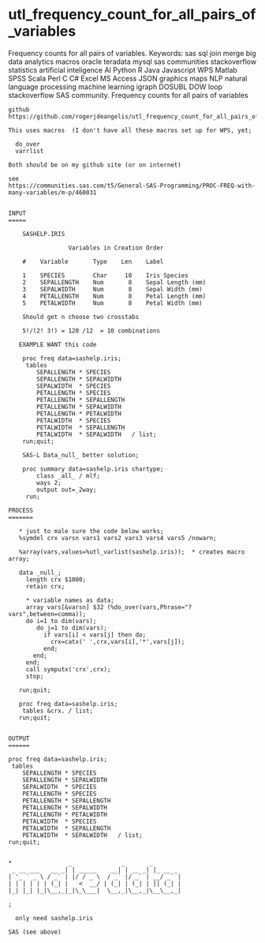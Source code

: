 # utl_frequency_count_for_all_pairs_of_variables
Frequency counts for all pairs of variables. Keywords: sas sql join merge big data analytics macros oracle teradata mysql sas communities stackoverflow statistics artificial inteligence AI Python R Java Javascript WPS Matlab SPSS Scala Perl C C# Excel MS Access JSON graphics maps NLP natural language processing machine learning igraph DOSUBL DOW loop stackoverflow SAS community.
    Frequency counts for all pairs of variables

    github
    https://github.com/rogerjdeangelis/utl_frequency_count_for_all_pairs_of_variables

    This uses macros  (I don't have all these macros set up for WPS, yet;

      do_over
      varrlist

    Both should be on my github site (or on internet)

    see
    https://communities.sas.com/t5/General-SAS-Programming/PROC-FREQ-with-many-variables/m-p/460031


    INPUT
    =====

        SASHELP.IRIS

                     Variables in Creation Order

        #    Variable       Type    Len    Label

        1    SPECIES        Char     10    Iris Species
        2    SEPALLENGTH    Num       8    Sepal Length (mm)
        3    SEPALWIDTH     Num       8    Sepal Width (mm)
        4    PETALLENGTH    Num       8    Petal Length (mm)
        5    PETALWIDTH     Num       8    Petal Width (mm)

        Should get n choose two crosstabs

        5!/(2! 3!) = 120 /12  = 10 combinations

       EXAMPLE WANT this code

        proc freq data=sashelp.iris;
         tables
            SEPALLENGTH * SPECIES
            SEPALLENGTH * SEPALWIDTH
            SEPALWIDTH  * SPECIES
            PETALLENGTH * SPECIES
            PETALLENGTH * SEPALLENGTH
            PETALLENGTH * SEPALWIDTH
            PETALLENGTH * PETALWIDTH
            PETALWIDTH  * SPECIES
            PETALWIDTH  * SEPALLENGTH
            PETALWIDTH  * SEPALWIDTH   / list;
        run;quit;
        
        SAS-L Data_null_ better solution;
        
        proc summary data=sashelp.iris chartype;
            class _all_ / mlf;
            ways 2;
            output out=_2way;  
         run;

    PROCESS
    =======

       * just to male sure the code below works;
       %symdel crx varsn vars1 vars2 vars3 vars4 vars5 /nowarn;

       %array(vars,values=%utl_varlist(sashelp.iris));  * creates macro array;

       data _null_;
         length crx $1000;
         retain crx;

         * variable names as data;
         array vars[&varsn] $32 (%do_over(vars,Phrase="?vars",between=comma));
         do i=1 to dim(vars);
            do j=1 to dim(vars);
              if vars[i] < vars[j] then do;
                crx=catx(' ',crx,vars[i],'*',vars[j]);
              end;
           end;
         end;
         call symputx('crx',crx);
         stop;

       run;quit;

       proc freq data=sashelp.iris;
        tables &crx. / list;
       run;quit;


    OUTPUT
    ======

    proc freq data=sashelp.iris;
     tables
        SEPALLENGTH * SPECIES
        SEPALLENGTH * SEPALWIDTH
        SEPALWIDTH  * SPECIES
        PETALLENGTH * SPECIES
        PETALLENGTH * SEPALLENGTH
        PETALLENGTH * SEPALWIDTH
        PETALLENGTH * PETALWIDTH
        PETALWIDTH  * SPECIES
        PETALWIDTH  * SEPALLENGTH
        PETALWIDTH  * SEPALWIDTH   / list;
    run;quit;


    *                _              _       _
     _ __ ___   __ _| | _____    __| | __ _| |_ __ _
    | '_ ` _ \ / _` | |/ / _ \  / _` |/ _` | __/ _` |
    | | | | | | (_| |   <  __/ | (_| | (_| | || (_| |
    |_| |_| |_|\__,_|_|\_\___|  \__,_|\__,_|\__\__,_|

    ;

      only need sashelp.iris

    SAS (see above)


